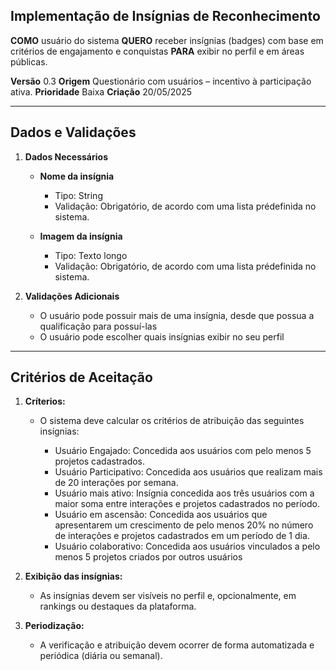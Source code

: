 ## Implementação de Insígnias de Reconhecimento

**COMO** usuário do sistema
**QUERO** receber insígnias (badges) com base em critérios de engajamento e conquistas
**PARA** exibir no perfil e em áreas públicas.

**Versão** 0.3
**Origem** Questionário com usuários – incentivo à participação ativa.
**Prioridade** Baixa
**Criação** 20/05/2025

---

## **Dados e Validações**

1. **Dados Necessários**

    - **Nome da insígnia**

        - Tipo: String
        - Validação: Obrigatório, de acordo com uma lista prédefinida no sistema.

    - **Imagem da insígnia**

        - Tipo: Texto longo
        - Validação: Obrigatório, de acordo com uma lista prédefinida no sistema.

2. **Validações Adicionais**
    - O usuário pode possuir mais de uma insígnia, desde que possua a qualificação para possuí-las
    - O usuário pode escolher quais insígnias exibir no seu perfil

---

## **Critérios de Aceitação**

1. **Críterios:**

    - O sistema deve calcular os critérios de atribuição das seguintes insígnias:
          
       * Usuário Engajado: Concedida aos usuários com pelo menos 5 projetos cadastrados.
       * Usuário Participativo: Concedida aos usuários que realizam mais de 20 interações por semana.
       * Usuário mais ativo: Insígnia concedida aos três usuários com a maior soma entre interações e projetos cadastrados no período.
       * Usuário em ascensão: Concedida aos usuários que apresentarem um crescimento de pelo menos 20% no número de interações e projetos cadastrados em um período de 1 dia.
       * Usuário colaborativo: Concedida aos usuários vinculados a pelo menos 5 projetos criados por outros usuários

2. **Exibição das insígnias:**

    - As insígnias devem ser visíveis no perfil e, opcionalmente, em rankings ou destaques da plataforma.

3. **Periodização:**

    - A verificação e atribuição devem ocorrer de forma automatizada e periódica (diária ou semanal).
      
